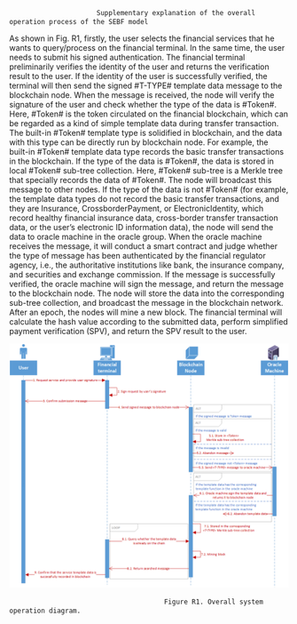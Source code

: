                           Supplementary explanation of the overall operation process of the SEBF model

As shown in Fig. R1, firstly, the user selects the financial services that he wants to query/process on the financial terminal. In the same time, the user needs to submit his signed authentication. The financial terminal preliminarily verifies the identity of the user and returns the verification result to the user. If the identity of the user is successfully verified, the terminal will then send the signed #T-TYPE# template data message to the blockchain node. When the message is received, the node will verify the signature of the user and check whether the type of the data is #Token#. Here, #Token# is the token circulated on the financial blockchain, which can be regarded as a kind of simple template data during transfer transaction. The built-in #Token# template type is solidified in blockchain, and the data with this type can be directly run by blockchain node. For example, the built-in #Token# template data type records the basic transfer transactions in the blockchain. If the type of the data is #Token#, the data is stored in local #Token# sub-tree collection. Here, #Token# sub-tree is a Merkle tree that specially records the data of #Token#. The node will broadcast this message to other nodes. If the type of the data is not #Token# (for example, the template data types do not record the basic transfer transactions, and they are Insurance, CrossborderPayment, or ElectronicIdentity, which record healthy financial insurance data, cross-border transfer transaction data, or the user’s electronic ID information data), the node will send the data to oracle machine in the oracle group. When the oracle machine receives the message, it will conduct a smart contract and judge whether the type of message has been authenticated by the financial regulator agency, i.e., the authoritative institutions like bank, the insurance company, and securities and exchange commission. If the message is successfully verified, the oracle machine will sign the message, and return the message to the blockchain node. The node will store the data into the corresponding sub-tree collection, and broadcast the message in the blockchain network. After an epoch, the nodes will mine a new block. The financial terminal will calculate the hash value according to the submitted data, perform simplified payment verification (SPV), and return the SPV result to the user.
  
![image](https://github.com/sebf2020/Supplementary-explanation/blob/master/Overall%20system%20operation%20diagram.png)
                                           
                                           Figure R1. Overall system operation diagram.
